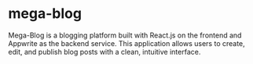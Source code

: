 # mega-blog
Mega-Blog is a blogging platform built with React.js on the frontend and Appwrite as the backend service. This application allows users to create, edit, and publish blog posts with a clean, intuitive interface.
